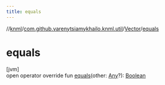 ```yaml
---
title: equals
---
```

//[knml](../../../index.html)/[com.github.varenytsiamykhailo.knml.util](../index.html)/[Vector](index.html)/[equals](equals.html)



# equals



[jvm]\
open operator override fun [equals](equals.html)(other: [Any](https://kotlinlang.org/api/latest/jvm/stdlib/kotlin/-any/index.html)?): [Boolean](https://kotlinlang.org/api/latest/jvm/stdlib/kotlin/-boolean/index.html)




